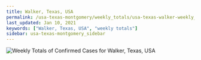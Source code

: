 ```yaml
---
title: Walker, Texas, USA
permalink: /usa-texas-montgomery/weekly_totals/usa-texas-walker-weekly_totals.html
last_updated: Jan 10, 2021
keywords: ["Walker, Texas, USA", "weekly totals"]
sidebar: usa-texas-montgomery_sidebar
---
```


![Weekly Totals of Confirmed Cases for Walker, Texas, USA](/covid_tracker/images/graphs/usa-texas-walker-weekly_totals_graph.png)
